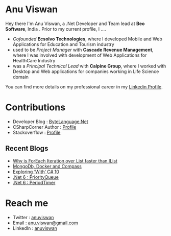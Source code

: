 # Anu Viswan

Hey there I'm Anu Viswan, a .Net Developer and Team lead at **Beo Software**, India .  Prior to my current profile, I ....

* _Cofounded_ **Ecsolvo Technologies**, where I developed Mobile and Web Applications for Education and Tourism industry
* used to be _Project Manager_ with **Cascade Revenue Management**, where I was involved with development of Web Applications for HealthCare Industry
* was a _Principal Technical Lead_ with **Calpine Group**, where I worked with Desktop and Web applications for companies working in Life Science domain

You can find more details on my professional career in my [Linkedin Profile](https://www.linkedin.com/in/anuviswan/). 

# Contributions
* Developer Blog : [ByteLanguage.Net](http://www.bytelanguage.net)
* CSharpCorner Author : [Profile](https://www.c-sharpcorner.com/members/anu.viswan)
* Stackoverflow : [Profile](https://stackoverflow.com/users/7299782/anu-viswan)

## Recent Blogs
<!-- BLOGPOSTS:START -->
- [Why is ForEach Iteration over List<T> faster than IList<T>](https://bytelanguage.net/2021/12/02/why-is-foreach-iteration-over-listt-faster-than-ilistt/)
- [MongoDb, Docker and Compass](https://bytelanguage.net/2021/11/16/mongodb-docker-and-compass/)
- [Exploring ‘With’ C# 10](https://bytelanguage.net/2021/11/10/exploring-with-c-10/)
- [.Net 6 : PriorityQueue](https://bytelanguage.net/2021/10/29/net-6-priorityqueue/)
- [.Net 6 : PeriodTimer](https://bytelanguage.net/2021/10/17/net-6-periodtimer/)
<!-- BLOGPOSTS:END -->

# Reach me
* Twitter : [anuviswan](https://twitter.com/anuviswan)
* Email : anu.viswan@gmail.com
* LinkedIn : [anuviswan](https://www.linkedin.com/in/anuviswan/)


